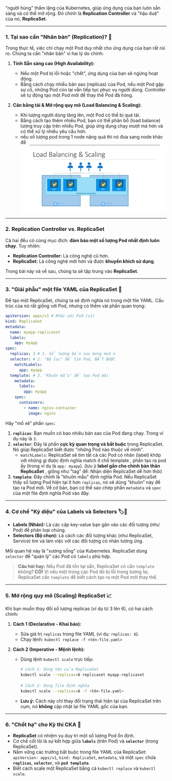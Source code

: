 "người hùng" thầm lặng của Kubernetes, giúp ứng dụng của bạn luôn sẵn sàng và có thể mở rộng. Đó chính là **Replication Controller** và "hậu duệ" của nó, **ReplicaSet**.

---

### 1\. Tại sao cần "Nhân bản" (Replication)? 🤔

Trong thực tế, việc chỉ chạy một Pod duy nhất cho ứng dụng của bạn rất rủi ro. Chúng ta cần "nhân bản" vì hai lý do chính:

1. **Tính Sẵn sàng cao (High Availability):**

   - Nếu một Pod bị lỗi hoặc "chết", ứng dụng của bạn sẽ ngừng hoạt động.
   - Bằng cách chạy nhiều bản sao (replicas) của Pod, nếu một Pod gặp sự cố, những Pod còn lại vẫn tiếp tục phục vụ người dùng. Controller sẽ tự động tạo một Pod mới để thay thế Pod đã hỏng.

2. **Cân bằng tải & Mở rộng quy mô (Load Balancing & Scaling):**

   - Khi lượng người dùng tăng lên, một Pod có thể bị quá tải.
   - Bằng cách tạo thêm nhiều Pod, bạn có thể phân bổ (load balance) lượng truy cập trên nhiều Pod, giúp ứng dụng chạy mượt mà hơn và có thể xử lý nhiều yêu cầu hơn.
   - nếu số lượng pod trong 1 node nặng quá thì nó đưa sang node khác để
     ![1751293004540](image/13.replicaset/1751293004540.png)

---

### 2\. Replication Controller vs. ReplicaSet

Cả hai đều có cùng mục đích: **đảm bảo một số lượng Pod nhất định luôn chạy**. Tuy nhiên:

- **Replication Controller:** Là công nghệ cũ hơn.
- **ReplicaSet:** Là công nghệ mới hơn và được **khuyến khích sử dụng**.

Trong bài này và về sau, chúng ta sẽ tập trung vào **ReplicaSet**.

---

### 3\. "Giải phẫu" một file YAML của ReplicaSet 🧬

Để tạo một ReplicaSet, chúng ta sẽ định nghĩa nó trong một file YAML. Cấu trúc của nó rất giống với Pod, nhưng có thêm vài phần quan trọng:

```yaml
apiVersion: apps/v1 # Khác với Pod (v1)
kind: ReplicaSet
metadata:
  name: myapp-replicaset
  labels:
    app: myapp
spec:
  replicas: 3 # 1. Số lượng bản sao mong muốn
  selector: # 2. "Bộ lọc" để tìm Pod, BẮT BUỘC
    matchLabels:
      app: myapp
  template: # 3. "Khuôn mẫu" để tạo Pod mới
    metadata:
      labels:
        app: myapp
    spec:
      containers:
        - name: nginx-container
          image: nginx
```

Hãy "mổ xẻ" phần `spec`:

1. **`replicas`**: Bạn muốn có bao nhiêu bản sao của Pod đang chạy. Trong ví dụ này là `3`.
2. **`selector`**: Đây là phần **cực kỳ quan trọng và bắt buộc** trong ReplicaSet. Nó giúp ReplicaSet biết được "những Pod nào thuộc về mình".
   - `matchLabels`: ReplicaSet sẽ tìm tất cả các Pod có nhãn (label) khớp với những gì được định nghĩa match ở chỗ template , phần tạo ra pod ấy (trong ví dụ là `app: myapp`). (lưu ý **label gắn cho chính bản thân ReplicaSet** , giống như "tag" để: Nhận diện ReplicaSet dễ hơn thôi)
3. **`template`**: Đây chính là "khuôn mẫu" định nghĩa Pod. Nếu ReplicaSet thấy số lượng Pod hiện tại ít hơn `replicas`, nó sẽ dùng "khuôn" này để tạo ra Pod mới. Về cơ bản, bạn có thể sao chép phần `metadata` và `spec` của một file định nghĩa Pod vào đây.

---

### 4\. Cơ chế "Kỳ diệu" của Labels và Selectors 🏷️🔎

- **Labels (Nhãn):** Là các cặp key-value bạn gắn vào các đối tượng (như Pod) để phân loại chúng.
- **Selectors (Bộ chọn):** Là cách các đối tượng khác (như ReplicaSet, Service) tìm và làm việc với các đối tượng có nhãn tương ứng.

Mối quan hệ này là "xương sống" của Kubernetes. ReplicaSet dùng `selector` để "quản lý" các Pod có `labels` phù hợp.

> **Câu hỏi hay:** Nếu Pod đã tồn tại sẵn, ReplicaSet có cần `template` không? **CÓ\!** Vì nếu một trong các Pod đó bị lỗi trong tương lai, ReplicaSet cần `template` để biết cách tạo ra một Pod mới thay thế.

---

### 5\. Mở rộng quy mô (Scaling) ReplicaSet 📈

Khi bạn muốn thay đổi số lượng replicas (ví dụ từ 3 lên 6), có hai cách chính:

1. **Cách 1 (Declarative - Khai báo):**

   - Sửa giá trị `replicas` trong file YAML (ví dụ: `replicas: 6`).
   - Chạy lệnh: `kubectl replace -f <tên-file.yaml>`

2. **Cách 2 (Imperative - Mệnh lệnh):**

   - Dùng lệnh `kubectl scale` trực tiếp:

     ```bash
     # Cách 1: Dùng tên của ReplicaSet
     kubectl scale --replicas=6 replicaset myapp-replicaset

     # Cách 2: Dùng file định nghĩa
     kubectl scale --replicas=6 -f <tên-file.yaml>
     ```

   - **Lưu ý:** Cách này chỉ thay đổi trạng thái hiện tại của ReplicaSet trên cụm, nó **không** cập nhật lại file YAML gốc của bạn.

---

### 6\. "Chốt hạ" cho Kỳ thi CKA 📝

- **ReplicaSet** có nhiệm vụ duy trì một số lượng Pod ổn định.
- Cơ chế cốt lõi là sự kết hợp giữa **`labels`** (trên Pod) và **`selector`** (trong ReplicaSet).
- Nắm vững các trường bắt buộc trong file YAML của ReplicaSet: `apiVersion: apps/v1`, `kind: ReplicaSet`, `metadata`, và một `spec` chứa **`replicas`**, **`selector`**, và **`pod template`**.
- Biết cách scale một ReplicaSet bằng cả `kubectl replace` và `kubectl scale`.
